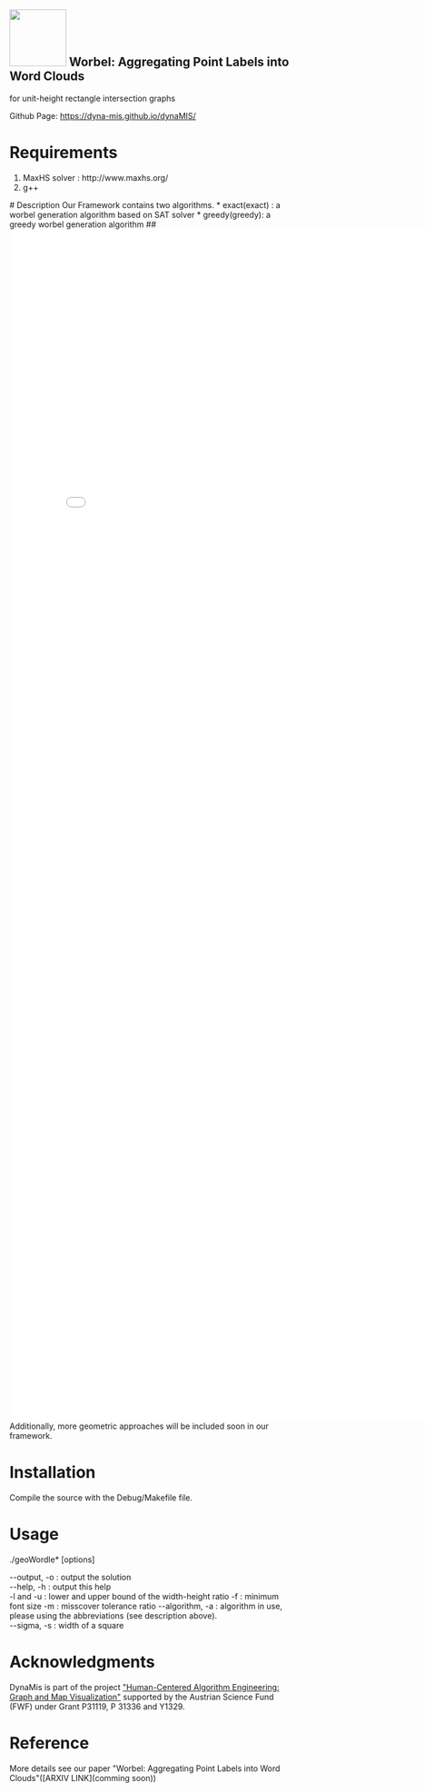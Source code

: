 ## <img src="dynamis_icon.gif" width="100"> Worbel: Aggregating Point Labels into Word Clouds
for unit-height rectangle intersection graphs

Github Page: https://dyna-mis.github.io/dynaMIS/
# Requirements
<ol>
<li> MaxHS solver : http://www.maxhs.org/ </li>
<li>  g++ </li>
</ol>
# Description
Our Framework contains two algorithms.
* exact(exact) : a worbel generation algorithm based on SAT solver
* greedy(greedy): a greedy worbel generation algorithm
##<embed src="rectilinear-polygon.pdf" width="800px" height="2100px" />
Additionally, more geometric approaches will be included soon in our framework.

# Installation
Compile the source with the Debug/Makefile file.
# Usage
./geoWordle*  <instance> [options]


--output, -o : output the solution</br>
--help, -h : output this help</br>
-l and -u : lower and upper bound of the width-height ratio
-f : minimum font size
-m : misscover tolerance ratio 
--algorithm, -a : algorithm in use, please using the abbreviations (see description above).</br>
--sigma, -s : width of a square</br>



# Acknowledgments
DynaMis is part of the project ["Human-Centered Algorithm Engineering: Graph and Map Visualization"](https://www.ac.tuwien.ac.at/research/humalgo/) supported by the Austrian Science Fund (FWF) under Grant P31119, P 31336 and Y1329.
# Reference
More details see our paper "Worbel: Aggregating Point Labels into Word Clouds"([ARXIV LINK](comming soon))

